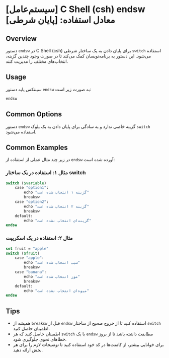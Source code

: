 # [سیستم‌عامل] C Shell (csh) endsw معادل استفاده: [پایان شرطی]

## Overview
دستور `endsw` در C Shell (csh) برای پایان دادن به یک ساختار شرطی `switch` استفاده می‌شود. این دستور به برنامه‌نویسان کمک می‌کند تا در صورت وجود چندین گزینه، انتخاب‌های مختلف را مدیریت کنند.

## Usage
سینتکس پایه دستور `endsw` به صورت زیر است:

```csh
endsw
```

## Common Options
دستور `endsw` گزینه خاصی ندارد و به سادگی برای پایان دادن به یک بلوک `switch` استفاده می‌شود.

## Common Examples
در زیر چند مثال عملی از استفاده از `endsw` آورده شده است:

### مثال ۱: استفاده در یک ساختار switch
```csh
switch ($variable)
    case "option1":
        echo "گزینه ۱ انتخاب شده است"
        breaksw
    case "option2":
        echo "گزینه ۲ انتخاب شده است"
        breaksw
    default:
        echo "گزینه‌ای انتخاب نشده است"
endsw
```

### مثال ۲: استفاده در یک اسکریپت
```csh
set fruit = "apple"
switch ($fruit)
    case "apple":
        echo "سیب انتخاب شده است"
        breaksw
    case "banana":
        echo "موز انتخاب شده است"
        breaksw
    default:
        echo "میوه‌ای انتخاب نشده است"
endsw
```

## Tips
- همیشه از `breaksw` قبل از `endsw` استفاده کنید تا از خروج صحیح از ساختار `switch` اطمینان حاصل کنید.
- اطمینان حاصل کنید که هر `switch` با یک `endsw` مطابقت داشته باشد تا از بروز خطاهای نحوی جلوگیری شود.
- برای خوانایی بیشتر، از کامنت‌ها در کد خود استفاده کنید تا توضیحات لازم را برای هر بخش ارائه دهید.